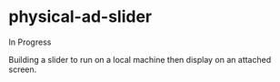 # physical-ad-slider


In Progress

Building a slider to run on a local machine then display on an attached screen.

